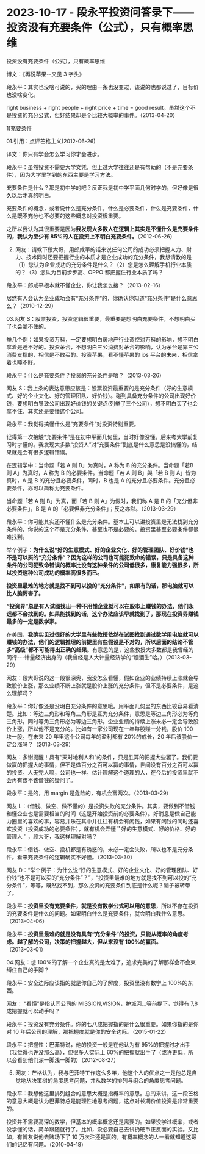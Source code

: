 # 2023-10-17 - 段永平投资问答录下——投资没有充要条件（公式），只有概率思维

投资没有充要条件（公式），只有概率思维

博文：《再说苹果--又见 3 字头》

段永平：其实也没啥可说的，买的理由一条也没变过，该说的也都说过了，目标价也没啥变化。

right business + right people + right price + time = good result。虽然这个不是投资的充分公式，但好结果却是个比较大概率的事件。（2013-04-20）

1)充要条件

01.引用：点评芒格主义(2012-06-26)

译文：你只有学会怎么学习你才会进步。

段永平：虽然投资不需要大学文凭，但上过大学往往还是有帮助的（不是充要条件），因为大学里学到的东西主要是学习方法。

充要条件是什么？那是初中学的吧？反正我是初中学平面几何时学的，但好像是很久以后才真的明白。

充要条件的概念，或者说什么是充分条件，什么是必要条件，什么是充要条件，什么是既不充分也不必要的这些概念对投资很重要。

之所以我认为其很重要是因为**我发现大多数人在逻辑上其实是不懂什么是充要条件的，我认为至少有 85%的人在投资上不明白充要条件。**（2012-06-26）

02. 网友：请教下段大哥，用郎咸平的话来说任何公司的成功必须把握人力、财力、技术同时还要把握行业的本质才是企业成功的充分条件，我想请教的是（1）您认为企业成功的充分条件是什么？（2）您是怎么理解手机行业本质的？（3）您认为目前步步高、OPPO 都把握住行业本质了吗？

段永平：郎咸平根本就不懂企业，你让我怎么接？（2013-02-16）

居然有人会认为企业成功会有“充分条件”的，你确认你知道“充分条件”是什么意思么？（2010-12-29）

03.网友 S：股票投资，投资逻辑很重要，最重要是想明白充要条件，不想明白买了也会拿不住的。

举几个例：如果投资万科，一定要想明白房地产行业调控对万科的影响，想不明白拿着是睡不好的。投资茅台，不想明白三公消费对茅台的影响，认为茅台是靠三公消费支撑的，相信是不敢买的。投资苹果，看不懂苹果的 ios 平台的未来，相信拿着也睡不好。

段永平：什么是充要条件？投资的充分条件是啥？（2013-03-26）

网友 S：我上条的表达意思应该是：股票投资最重要的是充分条件（好的生意模式、好的企业文化、好的管理团队、好价钱）。碰到具备充分条件的公司出现好价钱，要想明白导致公司出现好价钱的关键点(列举了三个公司），想不明白买了也会拿不住，其实还是要懂这个公司。

段永平：我觉得搞懂什么是“充要条件”对投资特别重要。

记得第一次接触“充要条件”是在初中平面几何里，当时好像没懂。后来考大学前复习时才懂的。我发现大多数“投资人”对“充要条件”到底是什么意思是没搞懂的，结果就是会有很多逻辑错误。

在逻辑学中：当命题「若 A 则 B」为真时，A 称为 B 的充分条件。当命题「若B 则 A」为真时，A 称为 B 的必要条件。当命题「若 A 则 B」與「若 B 则 A」皆为真时，A 是 B 的充分且必要条件，同时，B 也是 A 的充分且必要条件。充分且必要条件，亦可以简称为充要条件。

当命题「若 A 则 B」为真，而「若 B 则 A」为假时，我们称 A 是 B 的「充分但非必要条件」，B 是 A 的「必要但非充分条件」；反之亦然。（2013-03-29）

段永平：你可能其实还不懂什么是充分条件。基本上可以讲投资里是无法找到充分条件的，你说的这个不是充分条件，甚至也不是必要的。投资里甚至必要条件都很难找到。

举个例子：**为什么说“好的生意模式、好的企业文化、好的管理团队、好价钱”也不是可以买的“充分条件”？因为这样的公司也可能犯致命的错误，只是具备这种条件的公司犯致命错误的概率比没有这种条件的公司低很多，康复能力强很多，所以投资这种公司成功的概率高很多而已。**

**投资里最难的地方就是找不到可以投的“充分条件”，如果有的话，那电脑就可以比人脑厉害了。**

**“投资界”总是有人试图找出一种不用懂企业就可以在股市上赚钱的办法，他们永远都不会找到的。如果能找到的话，这个办法应该早就找到了，那现在投资界赚钱最多的一定是数学家。**

在美国，**我确实见过很好的大学里有些教授依然在试图找到通过数学用电脑就可以赚钱的办法，他们的逻辑推理的前提里有些假设是不对的，所以后面的结论不管多“高级”都不可能得出正确的结果**。有意思的是，这些教授大多数都是我曾经的同行---计量经济出身的（我曾经是人大计量经济学的“烟酒生”哈。）（2013-03-29）

网友：段大哥说的这一段很深奥，我没怎么看懂，假如企业的业绩持续上涨就会导致股价上涨，那么业绩不断上涨就是股价上涨的充分条件，但不是必要条件，是这么理解吗？

段永平：你好像还是没明白充分条件的意思哦。用平面几何里的东西比较容易看清楚。比如：等边三角形和等角三角形是互为充分条件，意思是等边三角形必为等角三角形，同时等角三角形必为等边三角形。企业业绩的持续上涨未必一定会导致股价上涨，所以他不是充分的。比如有一家公司现在一年每股赚一分钱，股价 100 块一股。在未来 20 年里这个公司每年的盈利都有 20%的成长，20 年后该股价一定会涨吗？（2013-03-29）

网友：多谢提醒！具有“天时地利人和”的条件，只是胜算的把握大些罢了。我们要做赢的把握大的事情，但不是做百分之百可以赢的事情，世间没有百分之百可以赢的投资。人无完人嘛，公司也一样。估计理解这个道理的人，在今后的投资里就不会再有该不该借钱的疑问了。

段永平：是的，用 margin 是危险的，有机会富两次。（2013-03-29）

网友 L：（借钱、做空、做不懂的）是投资失败的充分条件。其实，要做到不借钱和懂企业也是需要相当的时间（这是开始投资前的必要条件）。好消息是做自己能力圈里的喜欢的事，容易并乐在其中并往往有机会有闲钱，如果有闲钱的同时还喜欢投资（投资成功的必要条件），就有机会弄懂＂好的生意模式、好的价格、好的管理人＂，段大哥，我这样理解对吗？

段永平：借钱、做空、投机都是有诱惑的，未必一定会失败，所以也不是充分条件。看来充要条件的逻辑确实不好懂。（2013-03-30）

网友 D：“举个例子：为什么说“好的生意模式、好的企业文化、好的管理团队、好价钱”也不是可以买的“充分条件”？”，“投资里最难的地方就是找不到可以投的“充分条件”，等等，既然找不到，那么投资的充要条件到底是什么呢？脑子被转晕了。

段永平：**投资里没有充要条件，就是没有数学公式可以用的意思**，所以不存在投资的充要条件是什么的问题。如果明白什么是充要条件，就会明白我什么意思。（2013-04-06）

段永平：**投资里最难的就是没有具有“充分条件”的投资，只能从概率的角度考虑。越了解的公司，决策的把握越大，但从来没有 100%的赢面。**（2013-03-01）

04.网友：想 100%的了解一个企业真的是太难了，追求完美的了解那样会不会束缚住自己的手脚？

段永平：安全边际应该指的就是你自己的了解度，投资里没有数学上 100%的东西。

网友： “看懂”是指认同公司的 MISSION,VISION，护城河...等前提下，觉得有 7,8 成把握就可以动手吗？

段永平：投资没有充分条件。你的七八成把握指的是什么很重要。如果你指的是你对 10 年后公司的理解，那把握度就是你的安全边际。（2015-01-22）

段永平：把握性：巴菲特说，他的投资一般是在他认为有 95%的把握时才出手（我觉得也许没那么高），但很多人实际上 60%的把握就出手了（或许更低，所以会看到他们深一脚浅一脚的）（2012-08-27）

05. 网友：芒格认为，我与巴菲特工作这么多年，他这个人的优点之一是他总是自觉地从决策树的角度思考问题，并从数学的排列与组合的角度思考问题。

段永平：我想他这里排列组合的意思大概是指概率的意思。总的来讲，这一段芒格的意思大概是认为巴菲特总是能理性地思考问题，这点对长期价值投资是非常重要的。

投资并不需要高深的数学，但基本的概率概念还是需要的。如果没学过概率，或者没学懂的话，简单跟随就行了。比如，没必要自己去试扔硬币正反面的实验。又比如，有博友说他去赌场下了 10 万次注还是赢的。有概率概念的人一看就知道这哥们的记忆有问题。（2010-04-18）